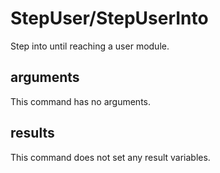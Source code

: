 # StepUser/StepUserInto

Step into until reaching a user module.

## arguments

This command has no arguments.

## results

This command does not set any result variables.
